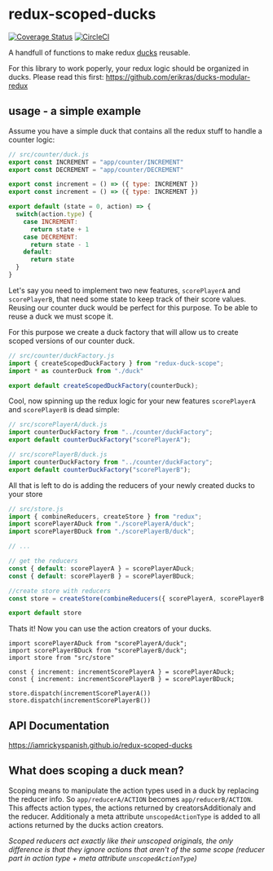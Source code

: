 # redux-scoped-ducks

[![Coverage Status](https://coveralls.io/repos/github/iamrickyspanish/redux-scoped-ducks/badge.svg?branch=master)](https://coveralls.io/github/iamrickyspanish/redux-scoped-ducks?branch=master)
[![CircleCI](https://circleci.com/gh/iamrickyspanish/redux-scoped-ducks.svg?style=svg)](https://circleci.com/gh/iamrickyspanish/redux-scoped-ducks)

A handfull of functions to make redux [ducks](https://github.com/erikras/ducks-modular-redux) reusable.

For this library to work poperly, your redux logic should be organized in ducks. Please read this first: https://github.com/erikras/ducks-modular-redux

## usage - a simple example

Assume you have a simple duck that contains all the redux stuff to handle a counter logic:

```javascript
// src/counter/duck.js
export const INCREMENT = "app/counter/INCREMENT"
export const DECREMENT = "app/counter/DECREMENT"

export const increment = () => ({ type: INCREMENT })
export const increment = () => ({ type: INCREMENT })

export default (state = 0, action) => {
  switch(action.type) {
    case INCREMENT:
      return state + 1
    case DECREMENT:
      return state - 1
    default:
      return state
  }
}
```
Let's say you need to implement two new features, `scorePlayerA` and `scorePlayerB`, that need some state to keep track of their score values. Reusing our counter duck would be perfect for this purpose. To be able to reuse a duck we must scope it.

For this purpose we create a duck factory that will allow us to create scoped versions of our counter duck. 

```javascript
// src/counter/duckFactory.js
import { createScopedDuckFactory } from "redux-duck-scope";
import * as counterDuck from "./duck"

export default createScopedDuckFactory(counterDuck);
``` 

Cool, now spinning up the redux logic for your new features `scorePlayerA` and `scorePlayerB` is dead simple:

```javascript
// src/scorePlayerA/duck.js
import counterDuckFactory from "../counter/duckFactory";
export default counterDuckFactory("scorePlayerA");
```

```javascript
// src/scorePlayerB/duck.js
import counterDuckFactory from "../counter/duckFactory";
export default counterDuckFactory("scorePlayerB");
```

All that is left to do is adding the reducers of your newly created ducks to your store

```javascript
// src/store.js
import { combineReducers, createStore } from "redux";
import scorePlayerADuck from "./scorePlayerA/duck";
import scorePlayerBDuck from "./scorePlayerB/duck";

// ...

// get the reducers
const { default: scorePlayerA } = scorePlayerADuck;
const { default: scorePlayerB } = scorePlayerBDuck;

//create store with reducers
const store = createStore(combineReducers({ scorePlayerA, scorePlayerB }))

export default store
```

Thats it! Now you can use the action creators of your ducks.

```javascripts
import scorePlayerADuck from "scorePlayerA/duck";
import scorePlayerBDuck from "scorePlayerB/duck";
import store from "src/store"

const { increment: incrementScorePlayerA } = scorePlayerADuck;
const { increment: incrementScorePlayerB } = scorePlayerBDuck;

store.dispatch(incrementScorePlayerA())
store.dispatch(incrementScorePlayerB())

```

## API Documentation

https://iamrickyspanish.github.io/redux-scoped-ducks

## What does scoping a duck mean?

Scoping means to manipulate the action types used in a duck by replacing the reducer info. So `app/reducerA/ACTION` becomes `app/reducerB/ACTION`. This affects action types, the actions returned by creatorsAdditionaly and the reducer.
Additionaly a meta attribute `unscopedActionType` is added to all actions returned by the ducks action creators.

*Scoped reducers act exactly like their unscoped originals, the only difference is that they ignore actions that aren't of the same scope (reducer part in action type + meta attribute `unscopedActionType`)*
